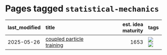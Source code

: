 # Pages tagged `statistical-mechanics`

|last_modified|title|est. idea maturity|tags
|:---|:---|---:|:---|
|2025-05-26|[coupled particle training](../coupled_particle_trainbing.md)|1653|[![](https://img.shields.io/badge/tag-experimental-e839f4)](../tags/experimental.md) [![](https://img.shields.io/badge/tag-statistical-mechanics-fde018)](../tags/statistical-mechanics.md)|
